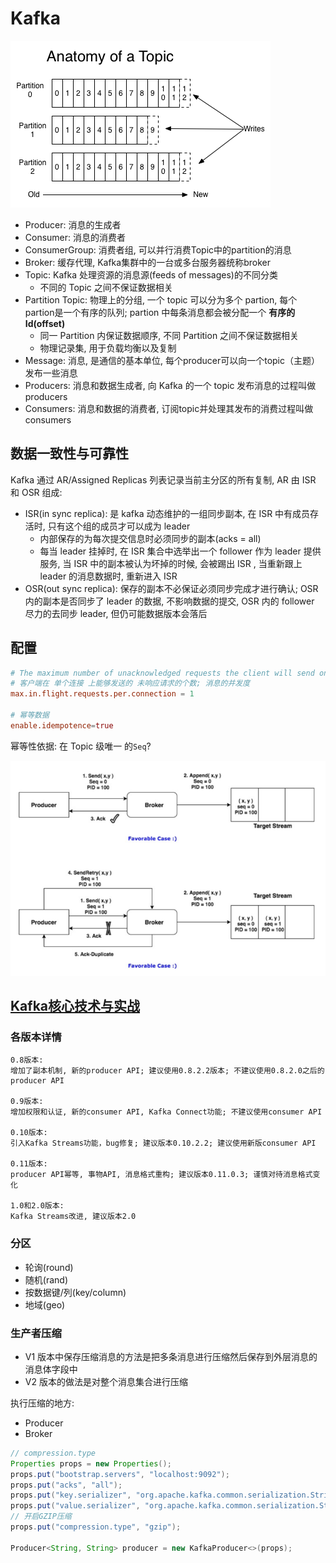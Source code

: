 # Kafka

![kafka](log_anatomy.png)

- Producer: 消息的生成者
- Consumer: 消息的消费者
- ConsumerGroup: 消费者组, 可以并行消费Topic中的partition的消息
- Broker: 缓存代理, Kafka集群中的一台或多台服务器统称broker
- Topic: Kafka 处理资源的消息源(feeds of messages)的不同分类
  - 不同的 Topic 之间不保证数据相关
- Partition	Topic: 物理上的分组, 一个 topic 可以分为多个 partion, 每个 partion是一个有序的队列; partion 中每条消息都会被分配一个 **有序的 Id(offset)**
  - 同一 Partition 内保证数据顺序, 不同 Partition 之间不保证数据相关
  - 物理记录集, 用于负载均衡以及复制
- Message: 消息, 是通信的基本单位, 每个producer可以向一个topic（主题）发布一些消息
- Producers: 消息和数据生成者, 向 Kafka 的一个 topic 发布消息的过程叫做 producers
- Consumers: 消息和数据的消费者, 订阅topic并处理其发布的消费过程叫做 consumers

## 数据一致性与可靠性

Kafka 通过 AR/Assigned Replicas 列表记录当前主分区的所有复制, AR 由 ISR 和 OSR 组成:
- ISR(in sync replica): 是 kafka 动态维护的一组同步副本, 在 ISR 中有成员存活时, 只有这个组的成员才可以成为 leader
  - 内部保存的为每次提交信息时必须同步的副本(acks = all)
  - 每当 leader 挂掉时, 在 ISR 集合中选举出一个 follower 作为 leader 提供服务, 当 ISR 中的副本被认为坏掉的时候, 会被踢出 ISR , 当重新跟上 leader 的消息数据时, 重新进入 ISR
- OSR(out sync replica): 保存的副本不必保证必须同步完成才进行确认; OSR 内的副本是否同步了 leader 的数据, 不影响数据的提交, OSR 内的 follower 尽力的去同步 leader, 但仍可能数据版本会落后

## 配置

```conf
# The maximum number of unacknowledged requests the client will send on a single connection before blocking. Note that if this setting is set to be greater than 1 and there are failed sends, there is a risk of message re-ordering due to retries (i.e., if retries are enabled).
# 客户端在 单个连接 上能够发送的 未响应请求的个数; 消息的并发度
max.in.flight.requests.per.connection = 1

# 幂等数据
enable.idempotence=true
```

幂等性依据: 在 Topic 级唯一 的`Seq`?

![幂等性依据](638648-d4a3e30ebfd4133d.png)

## [Kafka核心技术与实战](https://time.geekbang.org/column/article/100726)

### 各版本详情

```
0.8版本:
增加了副本机制, 新的producer API; 建议使用0.8.2.2版本; 不建议使用0.8.2.0之后的producer API

0.9版本:
增加权限和认证, 新的consumer API, Kafka Connect功能; 不建议使用consumer API

0.10版本:
引入Kafka Streams功能，bug修复; 建议版本0.10.2.2; 建议使用新版consumer API

0.11版本:
producer API幂等, 事物API, 消息格式重构; 建议版本0.11.0.3; 谨慎对待消息格式变化

1.0和2.0版本:
Kafka Streams改进, 建议版本2.0
```

### 分区

- 轮询(round)
- 随机(rand)
- 按数据键/列(key/column)
- 地域(geo)

### 生产者压缩

- V1 版本中保存压缩消息的方法是把多条消息进行压缩然后保存到外层消息的消息体字段中
- V2 版本的做法是对整个消息集合进行压缩

执行压缩的地方:
- Producer
- Broker

```java
// compression.type
Properties props = new Properties();
props.put("bootstrap.servers", "localhost:9092");
props.put("acks", "all");
props.put("key.serializer", "org.apache.kafka.common.serialization.StringSerializer");
props.put("value.serializer", "org.apache.kafka.common.serialization.StringSerializer");
// 开启GZIP压缩
props.put("compression.type", "gzip");

Producer<String, String> producer = new KafkaProducer<>(props);
```
